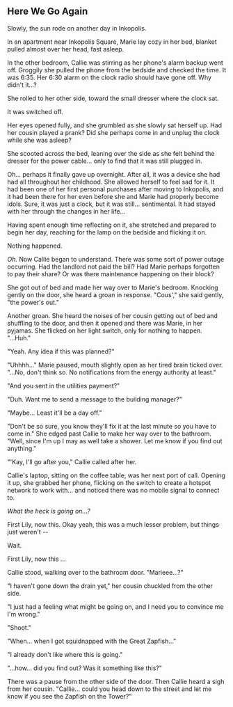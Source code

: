 ## Here We Go Again

Slowly, the sun rode on another day in Inkopolis.

In an apartment near Inkopolis Square, Marie lay cozy in her bed, blanket pulled almost over her head, fast asleep.

In the other bedroom, Callie was stirring as her phone's alarm backup went off. Groggily she pulled the phone from the bedside and checked the time. It was 6:35. Her 6:30 alarm on the clock radio should have gone off. Why didn't it...?

She rolled to her other side, toward the small dresser where the clock sat.

It was switched off.

Her eyes opened fully, and she grumbled as she slowly sat herself up. Had her cousin played a prank? Did she perhaps come in and unplug the clock while she was asleep?

She scooted across the bed, leaning over the side as she felt behind the dresser for the power cable... only to find that it was still plugged in.

Oh... perhaps it finally gave up overnight. After all, it was a device she had had all throughout her childhood. She allowed herself to feel sad for it. It had been one of her first personal purchases after moving to Inkopolis, and it had been there for her even before she and Marie had properly become idols. Sure, it was just a clock, but it was still... sentimental. It had stayed with her through the changes in her life...

Having spent enough time reflecting on it, she stretched and prepared to begin her day, reaching for the lamp on the bedside and flicking it on.

Nothing happened.

*Oh.* Now Callie began to understand. There was some sort of power outage occurring. Had the landlord not paid the bill? Had Marie perhaps forgotten to pay their share? Or was there maintenance happening on their block?

She got out of bed and made her way over to Marie's bedroom. Knocking gently on the door, she heard a groan in response. "Cous'," she said gently, "the power's out."

Another groan. She heard the noises of her cousin getting out of bed and shuffling to the door, and then it opened and there was Marie, in her pyjamas. She flicked on her light switch, only for nothing to happen. "...Huh."

"Yeah. Any idea if this was planned?"

"Uhhhh..." Marie paused, mouth slightly open as her tired brain ticked over. "...No, don't think so. No notifications from the energy authority at least."

"And you sent in the utilities payment?"

"Duh. Want me to send a message to the building manager?"

"Maybe... Least it'll be a day off."

"Don't be so sure, you know they'll fix it at the last minute so you have to come in." She edged past Callie to make her way over to the bathroom. "Well, since I'm up I may as well take a shower. Let me know if you find out anything."

"'Kay, I'll go after you," Callie called after her.

Callie's laptop, sitting on the coffee table, was her next port of call. Opening it up, she grabbed her phone, flicking on the switch to create a hotspot network to work with... and noticed there was no mobile signal to connect to.

*What the heck is going on...?*

First Lily, now this. Okay yeah, this was a much lesser problem, but things just weren't -- 

Wait.

First Lily, now this ...

Callie stood, walking over to the bathroom door. "Marieee...?"

"I haven't gone down the drain yet," her cousin chuckled from the other side.

"I just had a feeling what might be going on, and I need you to convince me I'm wrong."

"Shoot."

"When... when I got squidnapped with the Great Zapfish..."

"I already don't like where this is going."

"...how... did you find out? Was it something like this?"

There was a pause from the other side of the door. Then Callie heard a sigh from her cousin. "Callie... could you head down to the street and let me know if you see the Zapfish on the Tower?"